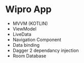# Wipro App

- MVVM (KOTLIN)
- ViewModel
- LiveData
- Navigation Component
- Data binding
- Dagger 2 dependancy injection
- Room Database